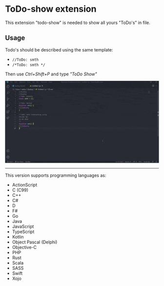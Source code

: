 # ToDo-show extension

This extension "todo-show" is needed to show all yours "ToDo's" in file. 

## Usage

Todo's should be described using the same template:
* `//ToDo: smth`
* `/*ToDo: smth */`

Then use *Ctrl+Shift+P* and type *"ToDo Show"* 
 
![usage](https://github.com/zahar01/todo-show/blob/master/scr/example.gif?raw=true)

<!-- ## Release Notes

### 1.0.0

Initial release of ... -->

-----------------------------------------------------------------------------------------------------------

This version supports programming languages as:
* ActionScript 
* C (C99) 
* C++ 
* C# 
* D
* F#
* Go
* Java
* JavaScript
* TypeScript
* Kotlin
* Object Pascal (Delphi)
* Objective-C
* PHP
* Rust
* Scala
* SASS
* Swift
* Xojo